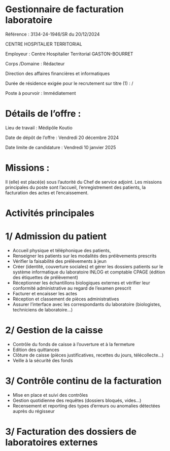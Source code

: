 # Gestionnaire de facturation laboratoire

Référence : 3134-24-1946/SR du 20/12/2024

CENTRE HOSPITALIER TERRITORIAL

Employeur : Centre Hospitalier Territorial GASTON-BOURRET

Corps /Domaine : Rédacteur

Direction des affaires financières et informatiques

Durée de résidence exigée pour le recrutement sur titre (1) : /

Poste à pourvoir : Immédiatement

# Détails de l’offre :

Lieu de travail : Médipôle Koutio

Date de dépôt de l’offre : Vendredi 20 décembre 2024

Date limite de candidature : Vendredi 10 janvier 2025

# Missions :

Il (elle) est placé(e) sous l’autorité du Chef de service adjoint. Les missions principales du poste sont l’accueil, l’enregistrement des patients, la facturation des actes et l’encaissement.

# Activités principales

# 1/ Admission du patient

- Accueil physique et téléphonique des patients,
- Renseigner les patients sur les modalités des prélèvements prescrits
- Vérifier la faisabilité des prélèvements à jeun
- Créer (identité, couverture sociales) et gérer les dossiers patients sur le système informatique du laboratoire INLOG et comptable CPAGE (édition des étiquettes de prélèvement)
- Réceptionner les échantillons biologiques externes et vérifier leur conformité administrative au regard de l’examen prescrit
- Facturer et encaisser les actes
- Réception et classement de pièces administratives
- Assurer l’interface avec les correspondants du laboratoire (biologistes, techniciens de laboratoire…)

# 2/ Gestion de la caisse

- Contrôle du fonds de caisse à l’ouverture et à la fermeture
- Edition des quittances
- Clôture de caisse (pièces justificatives, recettes du jours, télécollecte…)
- Veille à la sécurité des fonds

# 3/ Contrôle continu de la facturation

- Mise en place et suivi des contrôles
- Gestion quotidienne des requêtes (dossiers bloqués, vides…)
- Recensement et reporting des types d’erreurs ou anomalies détectées auprès du régisseur

# 3/ Facturation des dossiers de laboratoires externes